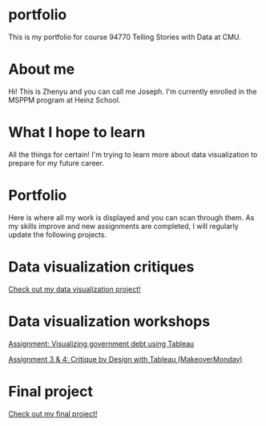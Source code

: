 # portfolio
This is my portfolio for course 94770 Telling Stories with Data at CMU.

# About me
Hi! This is Zhenyu and you can call me Joseph. I'm currently enrolled in the MSPPM program at Heinz School.

# What I hope to learn
All the things for certain! I'm trying to learn more about data visualization to prepare for my future career.

# Portfolio
Here is where all my work is displayed and you can scan through them. As my skills improve and new assignments are completed, I will regularly update the following projects.

# Data visualization critiques
[Check out my data visualization project!](dataviz1.md)

# Data visualization workshops
[Assignment: Visualizing government debt using Tableau](dataviz2.md)

[Assignment 3 & 4: Critique by Design with Tableau (MakeoverMonday)](dataviz3.md)

# Final project
[Check out my final project!](finalproject.md)
